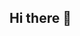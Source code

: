## Hi there 👋

<!--
**marilaine27/marilaine27** is a ✨ _special_ ✨ repository because its `README.md` (this file) appears on your GitHub profile.

Here are some ideas to get you started:

- 🔭 I’m currently working on workhome 💟
- 🌱 I’m currently learning. IDK🚫
- 👯 I’m looking to collaborate on. IDK🚫
- 🤔 I’m looking for help with IDK :|🚫
- 💬 Ask me about NOTHING 🚫
- 📫 How to reach me: NO 🚫
- 😄 Pronouns: PLAN/TINHA 🪴
- ⚡ Fun fact: I'm a people 😨
-->
